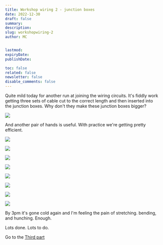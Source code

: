 ```yaml
---
title: Workshop wiring 2 - junction boxes
date: 2022-12-30
draft: false
summary:
description:
slug: workshopwiring-2
author: MC


lastmod:
expiryDate:
publishDate:

toc: false
related: false
newsletter: false
disable_comments: false
---
```


Quite mild today for another run at joining the wiring circuits. It's fiddly work getting three sets of cable cut to the correct length and then inserted into the junction boxes. Why don't they make these junction boxes bigger?

![](/images/9586.jpeg)

 And another pair of hands is useful. With practice we're getting pretty efficient. 
 
![](/images/9603.jpeg)

![](/images/9604.jpeg)

![](/images/9605.jpeg)

![](/images/9606.jpeg)

![](/images/9610.jpeg)

![](/images/9613.jpeg)

![](/images/9616.jpeg)

![](/images/9618.jpeg)


By 3pm it's gone cold again and I'm feeling the pain of stretching. bending, and hunching. Enough.

Lots done. Lots to do. 

Go to the [Third part](/posts/2023/jan-2023/workshopwiring-3/) 
